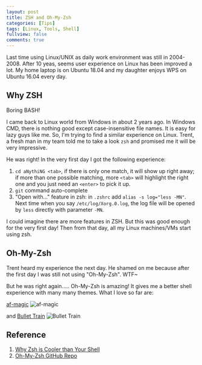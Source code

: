 ```yaml
---
layout: post
title: ZSH and Oh-My-Zsh
categories: [Tips]
tags: [Linux, Tools, Shell]
fullview: false
comments: true
---
```


Last time using Linux/UNIX as daily work environment was still in 2004-2008. After 10 yeas, seems user experience on Linux has been improved a lot. My home laptop is on Ubuntu 18.04 and my daughter enjoys WPS on Ubuntu 16.04 every day.

## Why ZSH

Boring BASH!

I came back to Linux world from Windows in about 2 years ago. In Windows CMD, there is nothing good except case-insensitive file names. It is easy for lazy guys like me. So, I'm trying to find a similar experience on Linux. Trent, a fresh man in my team told me to take a look `zsh` and promised me it will be very impressive. 

He was right! In the very first day I got the following experience:

1. `cd aNythiNG <tab>`, if there is only one match, it will show up right away; if more than one possible matching, more `<tab>` will highlight the right one and you just need an `<enter>` to pick it up.
2. `git` command auto-complete
3. "Open with..." feature in zsh: in `.zshrc` add `alias -s log="less -MN"`. Next time when you say `/etc/log/Xorg.0.log`, the log file will be opened by `less` directly with parameter `-MN`. 

I could imagine there are more features in ZSH. But this was good enough for the very first day! Then from that day, all my Linux machines/VMs start using zsh.

## Oh-My-Zsh

Trent heard my experience the next day. He shamed on me because after the first day I was still not using "Oh-My-Zsh". WTF~

But he was right again..... Oh-My-Zsh is amazing! It gives me a better shell experience with many many themes. What I love so far are:

[af-magic](https://github.com/robbyrussell/oh-my-zsh/wiki/themes#af-magic)
![af-magic](https://cloud.githubusercontent.com/assets/124808/21915191/89dffcac-d97b-11e6-8b46-ea5fbddde02a.png)

and [Bullet Train](https://github.com/robbyrussell/oh-my-zsh/wiki/External-themes#bullet-train)
![Bullet Train](https://camo.githubusercontent.com/c5b0c78df1c3ca27bb2c5577114a92018bbdbee0/687474703a2f2f7261772e6769746875622e636f6d2f6361696f676f6e64696d2f62756c6c65742d747261696e2d6f682d6d792d7a73682d7468656d652f6d61737465722f696d672f707265766965772e676966)


## Reference

1. [Why Zsh is Cooler than Your Shell](https://www.slideshare.net/jaguardesignstudio/why-zsh-is-cooler-than-your-shell-16194692)
2. [Oh-My-Zsh GitHub Repo](https://github.com/robbyrussell/oh-my-zsh)